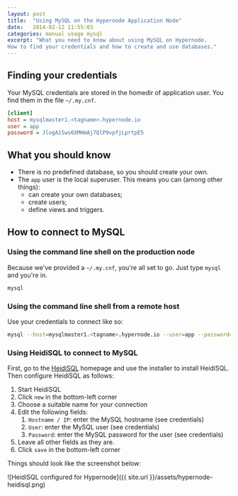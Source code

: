 ```yaml
---
layout: post
title:  "Using MySQL on the Hypernode Application Node"
date:   2014-02-12 11:55:03
categories: manual usage mysql
excerpt: "What you need to know about using MySQL on Hypernode.
How to find your credentials and how to create and use databases."
---
```

## Finding your credentials

Your MySQL credentials are stored in the homedir of application user. You find them in the file `~/.my.cnf`.

```ini
[client]
host = mysqlmaster1.<tagname>.hypernode.io
user = app
password = JlogA1Sws6XMHmAj7QlP9vpfjLprtpE5
```

## What you should know

* There is no predefined database, so you should create your own.
* The `app` user is the local superuser. This means you can (among other things):
    * can create your own databases;
    * create users;
    * define views and triggers.


## How to connect to MySQL

### Using the command line shell on the production node

Because we've provided a `~/.my.cnf`, you're all set to go. Just type `mysql` and you're in.

```bash
mysql
```


### Using the command line shell from a remote host

Use your credentials to connect like so:

```bash
mysql --host=mysqlmaster1.<tagname>.hypernode.io --user=app --password=mypassword
```


### Using HeidiSQL to connect to MySQL

First, go to the [HeidiSQL](http://www.heidisql.com/download.php) homepage and use the installer to install
HeidiSQL. Then configure HeidiSQL as follows:

1. Start HeidiSQL
1. Click `new` in the bottom-left corner
1. Choose a suitable name for your connection
1. Edit the following fields:
    1. `Hostname / IP`: enter the MySQL hostname (see credentials)
    1. `User`: enter the MySQL user (see credentials)
    1. `Password`: enter the MySQL password for the user (see credentials)
1. Leave all other fields as they are.
1. Click `save` in the bottom-left corner

Things should look like the screenshot below:

![HeidiSQL configured for Hypernode]({{ site.url }}/assets/hypernode-heidisql.png)

